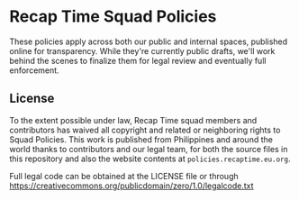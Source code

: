 # Recap Time Squad Policies

These policies apply across both our public and internal spaces, published online
for transparency. While they're currently public drafts, we'll work behind the scenes
to finalize them for legal review and eventually full enforcement.

## License

To the extent possible under law, Recap Time squad members
and contributors has waived all copyright and related or neighboring
rights to Squad Policies. This work is published from Philippines and
around the world thanks to contributors and our legal team, for both
the source files in this repository and also the website contents at
`policies.recaptime.eu.org`.

Full legal code can be obtained at the LICENSE file or through <https://creativecommons.org/publicdomain/zero/1.0/legalcode.txt>
